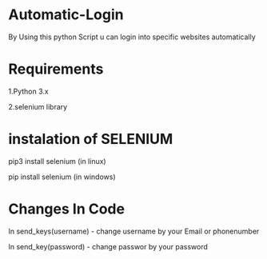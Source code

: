 # Automatic-Login
By Using this python Script u can login into specific websites automatically

# Requirements
1.Python 3.x

2.selenium library

# instalation of SELENIUM
pip3 install selenium (in linux)

pip install selenium (in windows)

# Changes In Code
In send_keys(username) - change username  by your Email or phonenumber

In send_key(password) - change passwor by your  password
